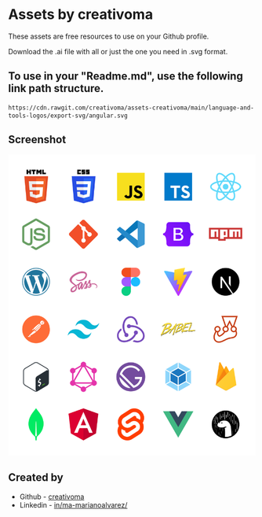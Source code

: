 # Assets by creativoma

These assets are free resources to use on your Github profile.

Download the .ai file with all or just the one you need in .svg format.

## To use in your "Readme.md", use the following link path structure.

```
https://cdn.rawgit.com/creativoma/assets-creativoma/main/language-and-tools-logos/export-svg/angular.svg
```

## Screenshot

![](./language-and-tools-logos/screenshot.png)


## Created by

- Github - [creativoma](https://github.com/creativoma)
- Linkedin - [in/ma-marianoalvarez/](https://www.linkedin.com/in/ma-marianoalvarez/)
